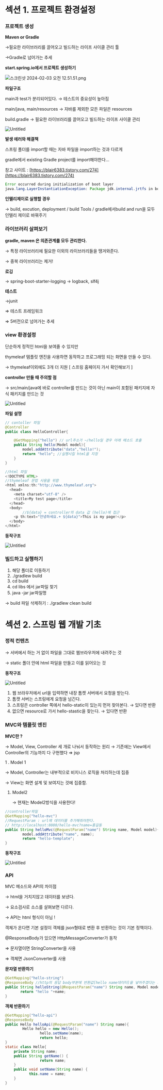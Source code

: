 # 섹션 1. 프로젝트 환경설정

### 프로젝트 생성

**Maven or Gradle**

→필요한 라이브러리를 끌어오고 빌드하는 라이프 사이클 관리 툴

→Gradle로 넘어가는 추세

**start.spring.io에서 프로젝트 생성하기**

![스크린샷 2024-02-03 오전 12.51.51.png](%E1%84%89%E1%85%A6%E1%86%A8%E1%84%89%E1%85%A7%E1%86%AB%201%20%E1%84%91%E1%85%B3%E1%84%85%E1%85%A9%E1%84%8C%E1%85%A6%E1%86%A8%E1%84%90%E1%85%B3%20%E1%84%92%E1%85%AA%E1%86%AB%E1%84%80%E1%85%A7%E1%86%BC%E1%84%89%E1%85%A5%E1%86%AF%E1%84%8C%E1%85%A5%E1%86%BC%20cf472f71f2d240f08424999a47deae54/%25E1%2584%2589%25E1%2585%25B3%25E1%2584%258F%25E1%2585%25B3%25E1%2584%2585%25E1%2585%25B5%25E1%2586%25AB%25E1%2584%2589%25E1%2585%25A3%25E1%2586%25BA_2024-02-03_%25E1%2584%258B%25E1%2585%25A9%25E1%2584%258C%25E1%2585%25A5%25E1%2586%25AB_12.51.51.png)

**파일구조**

main과 test가 분리되어있다. → 테스트의 중요성이 높아짐

main/java, main/resources → 자바를 제외한 모든 파일은  resources

build.gradle → 필요한 라이브러리를 끌어오고 빌드하는 라이프 사이클 관리

![Untitled](%E1%84%89%E1%85%A6%E1%86%A8%E1%84%89%E1%85%A7%E1%86%AB%201%20%E1%84%91%E1%85%B3%E1%84%85%E1%85%A9%E1%84%8C%E1%85%A6%E1%86%A8%E1%84%90%E1%85%B3%20%E1%84%92%E1%85%AA%E1%86%AB%E1%84%80%E1%85%A7%E1%86%BC%E1%84%89%E1%85%A5%E1%86%AF%E1%84%8C%E1%85%A5%E1%86%BC%20cf472f71f2d240f08424999a47deae54/Untitled.png)

**발생 에러와 해결책**

스프링 폴더를 import할 때는 자바 파일을 import하는 것과 다르게

gradle에서 existing Gradle project를 import해야한다…

참고 사이트 : [https://blair6383.tistory.com/274](https://blair6383.tistory.com/274)

```java
Error occurred during initialization of boot layer
java.lang.LayerInstantiationException: Package jdk.internal.jrtfs in both module jrt.fs and module java.base
```

**인텔리제이로 실행할 경우**

→ build, excution, deployment / build Tools / gradle에서build and run을 모두 인텔리 제이로 바꿔주기

### 라이브러리 살펴보기

**gradle, maven 은 의존관계를 모두 관리한다.**

→ 특정 라이브러리에 필요한 이외의 라이브러리들을 땡겨와준다.

→ 중복 라이브러리는 제거! 

**로깅**

→ spring-boot-starter-logging → logback, slf4j

**테스트**

→junit 

⇒ 테스트 프레임워크

⇒ 5버전으로 넘어가는 추세

### view 환경설정

단순하게 정적인 html을 보여줄 수 있지만

thymeleaf 템플릿 엔진을 사용하면 동작하고 프로그래밍 되는 화면을 만들 수 있다.

→ thymeleaf이외에도 3개 더 지원 [ 스프링 홈페이지 가서 확인해보기 ]

**controller 만들 때 주의할 점**

→ src/main/java에 바로 controller를 만드는 것이 아닌 main이 포함된 패키지에 자식 패키지를 만드는 것

![Untitled](%E1%84%89%E1%85%A6%E1%86%A8%E1%84%89%E1%85%A7%E1%86%AB%201%20%E1%84%91%E1%85%B3%E1%84%85%E1%85%A9%E1%84%8C%E1%85%A6%E1%86%A8%E1%84%90%E1%85%B3%20%E1%84%92%E1%85%AA%E1%86%AB%E1%84%80%E1%85%A7%E1%86%BC%E1%84%89%E1%85%A5%E1%86%AF%E1%84%8C%E1%85%A5%E1%86%BC%20cf472f71f2d240f08424999a47deae54/Untitled%201.png)

**파일 설명**

```java
// contoller 파일
@Controller
public class HelloController{

	@GetMapping("hello") // url주소가 ~/hello일 경우 아래 메소드 호출
	public String hello(Model model){
		model.addAttribute("data","hello!");
		return "hello"; //실행시킬 html을 지정
	}
}
```

```java
//html 파일
<!DOCTYPE HTML>
//thymeleaf 문법 사용을 위함
<html xmlns:th:"http://www.thymeleaf.org">
  <head>
    <meta charset="utf-8" />
    <title>My test page</title>
  </head>
  <body>
		//${data} = controller의 data 값 (hello)에 접근
    <p th:text="안녕하세요.+ ${data}">This is my page!</p>
  </body>
</html>
```

**동작구조**

![Untitled](%E1%84%89%E1%85%A6%E1%86%A8%E1%84%89%E1%85%A7%E1%86%AB%201%20%E1%84%91%E1%85%B3%E1%84%85%E1%85%A9%E1%84%8C%E1%85%A6%E1%86%A8%E1%84%90%E1%85%B3%20%E1%84%92%E1%85%AA%E1%86%AB%E1%84%80%E1%85%A7%E1%86%BC%E1%84%89%E1%85%A5%E1%86%AF%E1%84%8C%E1%85%A5%E1%86%BC%20cf472f71f2d240f08424999a47deae54/Untitled%202.png)

### 빌드하고 실행하기

1. 해당 폴더로 이동하기
2. ./gradlew build
3. cd build
4. cd libs 에서 jar파일 찾기
5. java -jar jar파일명

→ build 파일 삭제하기 : ./gradlew clean build

# 섹션 2. 스프링 웹 개발 기초

### 정적 컨텐츠

→ 서버에서 하는 거 없이 파일을 그대로 웹브라우저에 내려주는 것

→ static 폴더 안에 html 파일을 만들고 이를 읽어오는 것

**동작구조** 

![Untitled](%E1%84%89%E1%85%A6%E1%86%A8%E1%84%89%E1%85%A7%E1%86%AB%202%20%E1%84%89%E1%85%B3%E1%84%91%E1%85%B3%E1%84%85%E1%85%B5%E1%86%BC%20%E1%84%8B%E1%85%B0%E1%86%B8%20%E1%84%80%E1%85%A2%E1%84%87%E1%85%A1%E1%86%AF%20%E1%84%80%E1%85%B5%E1%84%8E%E1%85%A9%200d375fc4df7e48b9ac4be41cf1f5b875/Untitled.png)

1. 웹 브라우저에서 url을 입력하면 내장 톰켓 서버에서 요청을 받는다.
2. 톰캣 서버는 스프링에게 요청을 넘긴다.
3. 스프링은 controller 쪽에서 hello-static이 있는지 먼저 찾아본다.  → 있다면 반환
4. 없으면 resource로 가서 hello-stastic을 찾는다. → 있다면 반환

### MVC와 템플릿 엔진

**MVC란 ?** 

→ Model, View, Controller 세 개로 나눠서 동작하는 원리
→ 기존에는 View에서 Controller의 기능까지 다 구현했다 ⇒ jsp 

1 . Model 1

→ Model, Controller는 내부적으로 비지니스 로직을 처리하는데 집중

→ View는 화면 설계 및 보여지는 것에 집중함. 

1. Model2
    
    → 현재는 Model2방식을 사용한다!
    

```java
//controller파일
@GetMapping("hello-mvc")
//RequestParam : url에 데이터를 추가해줘야한다.
// http://localhost:8080/hello-mvc?name=홍길동 
public String helloMvc(@RequestParam("name") String name, Model model){        
		model.addAttribute("name", name);        
		return "hello-template";    
}
```

**동작구조**

![Untitled](%E1%84%89%E1%85%A6%E1%86%A8%E1%84%89%E1%85%A7%E1%86%AB%202%20%E1%84%89%E1%85%B3%E1%84%91%E1%85%B3%E1%84%85%E1%85%B5%E1%86%BC%20%E1%84%8B%E1%85%B0%E1%86%B8%20%E1%84%80%E1%85%A2%E1%84%87%E1%85%A1%E1%86%AF%20%E1%84%80%E1%85%B5%E1%84%8E%E1%85%A9%200d375fc4df7e48b9ac4be41cf1f5b875/Untitled%201.png)

### API

MVC 메소드와 API의 차이점

→ html을 거치지않고 데이터를 보낸다.

→ 요소검사로 소스를 살펴보면 다르다.

→ API는 html 형식이 아님 !

객체가 온다면 기본 설정이 객체를 json형태로 변환 후 반환하는 것이 기본 정책이다.

@ResponseBody가 있으면 HttpMessageConverter가 동작

⇒ 문자열이면 StringConverter을 사용

⇒ 객체면 JsonConverter를 사용

**문자열 반환하기**

```java
@GetMapping("hello-string")    
@ResponseBody //http의 응답 body부분에 반환값[hello name데이터]을 넣어주겠다는 의미    
public String helloString(@RequestParam("name") String name, Model model){ 
       return "hello "+name;    
}
```

**객체 반환하기**

```java
@GetMapping("hello-api")    
@ResponseBody    
public Hello helloApi(@RequestParam("name") String name){
        Hello hello = new Hello();        
				hello.setName(name);        
				return hello;    
}    
static class Hello{        
	private String name;         
	public String getName() {            
				return name;        
	}        
	public void setName(String name) {
           this.name = name;        
	}    
}

```
